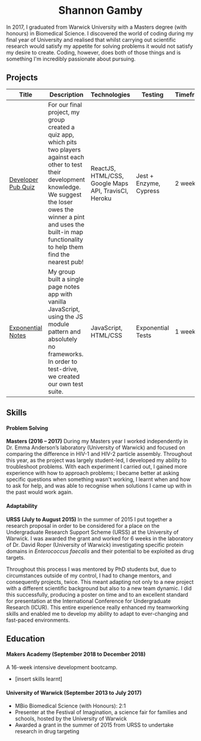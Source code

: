 <h1 align="center">Shannon Gamby</h1>
  
In 2017, I graduated from Warwick University with a Masters degree (with honours) in Biomedical Science. I discovered the world of coding during my final year of University and realised that whilst carrying out scientific research would satisfy my appetite for solving problems it would not satisfy my desire to create. Coding, however, does both of those things and is something I'm incredibly passionate about pursuing. 

## Projects
| Title | Description | Technologies | Testing | Timeframe |
|--|--|--|--|--|
| [Developer Pub Quiz](https://github.com/shannongamby/developer-pub-quiz) | For our final project, my group created a quiz app, which pits two players against each other to test their development knowledge. We suggest the loser owes the winner a pint and uses the built-in map functionality to help them find the nearest pub! | ReactJS, HTML/CSS, Google Maps API, TravisCI, Heroku | Jest + Enzyme, Cypress | 2 weeks |
| [Exponential Notes](https://github.com/shannongamby/exponential-notes) | My group built a single page notes app with vanilla JavaScript, using the JS module pattern and absolutely no frameworks. In order to test-drive, we created our own test suite. | JavaScript, HTML/CSS | Exponential Tests | 1 week |


## Skills

#### Problem Solving

**Masters (2016 – 2017)** During my Masters year I worked independently in Dr. Emma Anderson’s laboratory (University of Warwick) and focused on comparing the difference in HIV-1 and HIV-2 particle assembly. Throughout this year, as the project was largely student-led, I developed my ability to troubleshoot problems. With each experiment I carried out, I gained more experience with how to approach problems; I became better at asking specific questions when something wasn't working, I learnt when and how to ask for help, and was able to recognise when solutions I came up with in the past would work again. 

#### Adaptability

**URSS (July to August 2015)** In the summer of 2015 I put together a research proposal in order to be considered for a place on the Undergraduate Research Support Scheme (URSS) at the University of Warwick. I was awarded the grant and worked for 6 weeks in the laboratory of Dr. David Roper (University of Warwick) investigating specific protein domains in *Enterococcus faecalis* and their potential to be exploited as drug targets. 

Throughout this process I was mentored by PhD students but, due to circumstances outside of my control, I had to change mentors, and consequently projects, twice. This meant adapting not only to a new project with a different scientific background but also to a new team dynamic. I did this successfully, producing a poster on time and to an excellent standard for presentation at the International Conference for Undergraduate Research (ICUR). This entire experience really enhanced my teamworking skills and enabled me to develop my ability to adapt to ever-changing and fast-paced environments.

## Education

#### Makers Academy (September 2018 to December 2018)

A 16-week intensive development bootcamp.
- [insert skills learnt]

#### University of Warwick (September 2013 to July 2017)

- MBio Biomedical Science (with Honours): 2:1
- Presenter at the Festival of Imagination, a science fair for families and schools, hosted by the University of Warwick
- Awarded a grant in the summer of 2015 from URSS to undertake research in drug targeting
